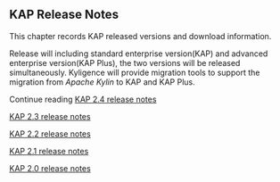 ## KAP Release Notes

This chapter records KAP released versions and download information.

Release will including standard enterprise version(KAP) and advanced enterprise version(KAP Plus), the two versions will be released simultaneously. Kyligence will provide migration tools to support the migration from *Apache Kylin* to KAP and KAP Plus.

Continue reading
[KAP 2.4 release notes](KAP_2_4_notes.en.md)

[KAP 2.3 release notes](KAP_2_3_notes.en.md)

[KAP 2.2 release notes](KAP_2_2_notes.en.md)

[KAP 2.1 release notes](KAP_2_1_notes.en.md)

[KAP 2.0 release notes](KAP_2_0_notes.en.md)

